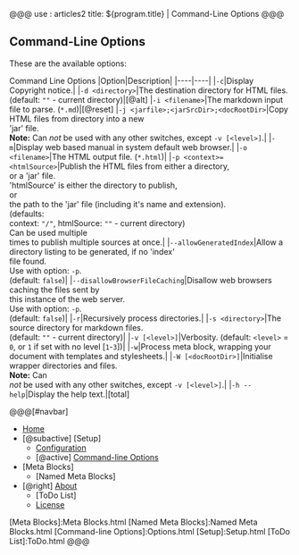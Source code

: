@@@
use : articles2
title: ${program.title} | Command-Line Options
@@@

## Command-Line Options

These are the available options:

Command Line Options
|Option|Description|
|----|----|
|`-c`|Display Copyright notice.|
|`-d <directory>`|The destination directory for HTML files.<br>(default: `""` - current directory)|[@alt]
|`-i <filename>`|The markdown input file to parse. (`*.md`)|[@reset]
|`-j <jarfile>;<jarSrcDir>;<docRootDir>`|Copy HTML files from directory into a new \
'jar' file.<br>**Note:** Can *not* be used with any other switches, except `-v [<level>]`.|
|`-m`|Display web based manual in system default web browser.|
|`-o <filename>`|The HTML output file. (`*.html`)|
|`-p <context>=<htmlSource>`|Publish the HTML files from either a directory, \
or a 'jar' file.<br> 'htmlSource' is either the directory to publish,<br> or \
the path to the 'jar' file (including it's name and extension).<br>(defaults: \
context: `"/"`, htmlSource: `""` - current directory)<br>Can be used multiple \
times to publish multiple sources at once.|
|`--allowGeneratedIndex`|Allow a directory listing to be generated, if no 'index' \
file found.<br>Use with option: `-p`.<br>(default: `false`)|
|`--disallowBrowserFileCaching`|Disallow web browsers caching the files sent by \
this instance of the web server.<br>Use with option: `-p`.<br>(default: `false`)|
|`-r`|Recursively process directories.|
|`-s <directory>`|The source directory for markdown files.<br>(default: `""` - current directory)|
|`-v [<level>]`|Verbosity. (default: `<level>` = `0`, or `1` if set with no level [`1`-`3`])|
|`-w`|Process meta block, wrapping your document with templates and stylesheets.|
|`-W [<docRootDir>]`|Initialise wrapper directories and files.<br>**Note:** Can \
*not* be used with any other switches, except `-v [<level>]`.|
|`-h --help`|Display the help text.|[total]

@@@[#navbar]
- [Home]
- [@subactive] [Setup]
    - [Configuration]
    - [@active] [Command-line Options](#)
- [Meta Blocks]
    - [Named Meta Blocks]
- [@right] [About]
    - [ToDo List]
    - [License]

[About]:About.html
[Configuration]:Configuration.html
[Home]:index.html
[License]:LICENSE.html
[Meta Blocks]:Meta Blocks.html
[Named Meta Blocks]:Named Meta Blocks.html
[Command-line Options]:Options.html
[Setup]:Setup.html
[ToDo List]:ToDo.html
@@@
